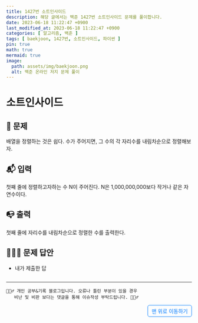 ```yaml
---
title: 1427번 소트인사이드
description: 해당 글에서는 백준 1427번 소트인사이드 문제를 풀이합니다.
date: 2023-06-18 11:22:47 +0900
last_modified_at: 2023-06-18 11:22:47 +0900
categories: [ 알고리즘, 백준 ]
tags: [ baekjoon, 1427번, 소트인사이드, 파이썬 ]
pin: true
math: true
mermaid: true
image:
  path: assets/img/baekjoon.png
  alt: 백준 온라인 저지 문제 풀이
---
```

    
# 소트인사이드
## 📃 문제
배열을 정렬하는 것은 쉽다. 수가 주어지면, 그 수의 각 자리수를 내림차순으로 정렬해보자.

## 📬 입력
첫째 줄에 정렬하고자하는 수 N이 주어진다. N은 1,000,000,000보다 작거나 같은 자연수이다.

## 📭 출력
첫째 줄에 자리수를 내림차순으로 정렬한 수를 출력한다.

## 🙆🏻‍♂️ 문제 답안

- 내가 제출한 답
    ```python

    ```

***

    🙋🏻‍♂️ 개인 공부&기록 블로그입니다. 오류나 틀린 부분이 있을 경우 
       비난 및 비판 보다는 댓글을 통해 이슈작성 부탁드립니다. 🙋🏻‍♂️

<a href="#" style="display: inline-block; padding: 5px 10px; color: #007bff; text-decoration: none; border: 0.5px solid #007bff; border-radius: 5px; float: right;">맨 위로 이동하기</a>